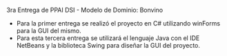 3ra Entrega de PPAI DSI - Modelo de Dominio: Bonvino
* Para la primer entrega se realizó el proyecto en C# utilizando winForms para la GUI del mismo.
* Para esta tercera entrega se utilizará el lenguaje Java con el IDE NetBeans y la biblioteca Swing para diseñar la GUI del proyecto.
